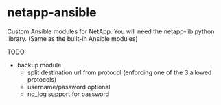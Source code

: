 # netapp-ansible

Custom Ansible modules for NetApp. 
You will need the netapp-lib python library. (Same as the built-in Ansible modules)


TODO  
* backup module
  * split destination url from protocol (enforcing one of the 3 allowed protocols)
  * username/password optional
  * no_log support for password
          
